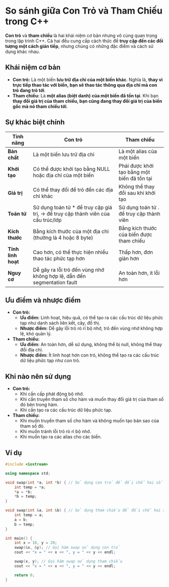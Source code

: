 # So sánh giữa Con Trỏ và Tham Chiếu trong C++

**Con trỏ** và **tham chiếu** là hai khái niệm cơ bản nhưng vô cùng quan trọng trong lập trình C++. Cả hai đều cung cấp cách thức để **truy cập đến các đối tượng một cách gián tiếp**, nhưng chúng có những đặc điểm và cách sử dụng khác nhau.

## Khái niệm cơ bản

* **Con trỏ:** Là một biến **lưu trữ địa chỉ của một biến khác**. Nghĩa là, **thay vì trực tiếp thao tác với biến, bạn sẽ thao tác thông qua địa chỉ mà con trỏ đang trỏ tới**.
* **Tham chiếu:** Là **một alias (biệt danh) của một biến đã tồn tại**. Khi bạn **thay đổi giá trị của tham chiếu, bạn cũng đang thay đổi giá trị của biến gốc mà nó tham chiếu tới**.

## Sự khác biệt chính

| Tính năng | Con trỏ | Tham chiếu |
|---|---|---|
| **Bản chất** | Là một biến lưu trữ địa chỉ | Là một alias của một biến |
| **Khởi tạo** | Có thể được khởi tạo bằng NULL hoặc địa chỉ của một biến | Phải được khởi tạo bằng một biến đã tồn tại |
| **Giá trị** | Có thể thay đổi để trỏ đến các địa chỉ khác | Không thể thay đổi sau khi khởi tạo |
| **Toán tử** | Sử dụng toán tử * để truy cập giá trị, -> để truy cập thành viên của cấu trúc/lớp | Sử dụng toán tử . để truy cập thành viên |
| **Kích thước** | Bằng kích thước của một địa chỉ (thường là 4 hoặc 8 byte) | Bằng kích thước của biến được tham chiếu |
| **Tính linh hoạt** | Cao hơn, có thể thực hiện nhiều thao tác phức tạp hơn | Thấp hơn, đơn giản hơn |
| **Nguy cơ** | Dễ gây ra lỗi trỏ đến vùng nhớ không hợp lệ, dẫn đến segmentation fault | An toàn hơn, ít lỗi hơn |

## Ưu điểm và nhược điểm

* **Con trỏ:**
    * **Ưu điểm:** Linh hoạt, hiệu quả, có thể tạo ra các cấu trúc dữ liệu phức tạp như danh sách liên kết, cây, đồ thị.
    * **Nhược điểm:** Dễ gây lỗi trỏ rò rỉ bộ nhớ, trỏ đến vùng nhớ không hợp lệ, khó quản lý.
* **Tham chiếu:**
    * **Ưu điểm:** An toàn hơn, dễ sử dụng, không thể bị null, không thể thay đổi địa chỉ.
    * **Nhược điểm:** Ít linh hoạt hơn con trỏ, không thể tạo ra các cấu trúc dữ liệu phức tạp như con trỏ.

## Khi nào nên sử dụng

* **Con trỏ:**
    * Khi cần cấp phát động bộ nhớ.
    * Khi cần truyền tham số cho hàm và muốn thay đổi giá trị của tham số đó bên trong hàm.
    * Khi cần tạo ra các cấu trúc dữ liệu phức tạp.
* **Tham chiếu:**
    * Khi muốn truyền tham số cho hàm và không muốn tạo bản sao của tham số đó.
    * Khi muốn tránh lỗi trỏ rò rỉ bộ nhớ.
    * Khi muốn tạo ra các alias cho các biến.

## Ví dụ

```c++
#include <iostream>

using namespace std;

void swap(int *a, int *b) { // Sử dụng con trỏ để đổi chỗ hai số
    int temp = *a;
    *a = *b;
    *b = temp;
}

void swap(int &a, int &b) { // Sử dụng tham chiếu để đổi chỗ hai số
    int temp = a;
    a = b;
    b = temp;
}

int main() {
    int x = 10, y = 20;
    swap(&x, &y); // Gọi hàm swap sử dụng con trỏ
    cout << "x = " << x << ", y = " << y << endl;

    swap(x, y); // Gọi hàm swap sử dụng tham chiếu
    cout << "x = " << x << ", y = " << y << endl;

    return 0;
}
```
